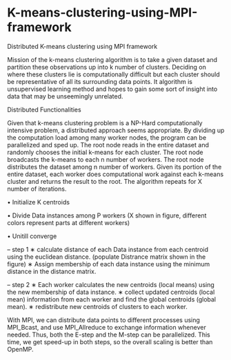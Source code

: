 # K-means-clustering-using-MPI-framework

Distributed K-means clustering using MPI framework

Mission of the k-means clustering algorithm is to take a given dataset and partition these observations up into k number of clusters. Deciding on where these clusters lie is computationally difficult but each cluster should be representative of all its surrounding data points. It algorithm is unsupervised learning method and hopes to gain some sort of insight into data that may be unseemingly unrelated.

Distributed Functionalities

Given that k-means clustering problem is a NP-Hard computationally intensive problem, a distributed approach seems appropriate. By dividing up the computation load among many worker nodes, the program can be parallelized and sped up.
The root node reads in the entire dataset and randomly chooses the initial k-means for each cluster.
The root node broadcasts the k-means to each n number of workers.
The root node distributes the dataset among n number of workers.
Given its portion of the entire dataset, each worker does computational work against each k-means cluster and returns the result to the root.
The algorithm repeats for X number of iterations.

• Initialize K centroids

• Divide Data instances among P workers (X shown in figure, different colors represent parts at
different workers)

• Unitill converge

– step 1
∗ calculate distance of each Data instance from each centroid using the euclidean distance.
(populate Distrance matrix shown in the figure)
∗ Assign membership of each data instance using the minimum distance in the distance
matrix.

– step 2
∗ Each worker calculates the new centroids (local means) using the new membership of data
instance.
∗ collect updated centroids (local mean) information from each worker and find the global
centroids (global mean).
∗ redistribute new centroids of clusters to each worker.


With MPI, we can distribute data points to different processes using MPI_Bcast, and use MPI_Allreduce to exchange information whenever needed. Thus, both the E-step and the M-step can be parallelized. This time, we get speed-up in both steps, so the overall scaling is better than OpenMP.

